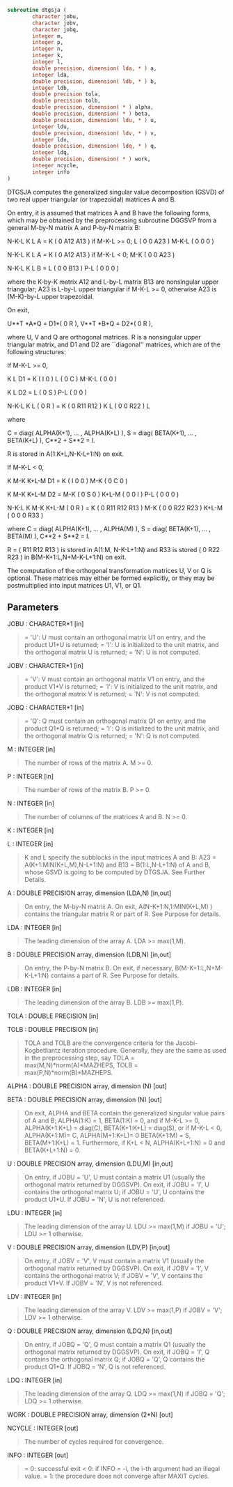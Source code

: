 ```fortran
subroutine dtgsja (
        character jobu,
        character jobv,
        character jobq,
        integer m,
        integer p,
        integer n,
        integer k,
        integer l,
        double precision, dimension( lda, * ) a,
        integer lda,
        double precision, dimension( ldb, * ) b,
        integer ldb,
        double precision tola,
        double precision tolb,
        double precision, dimension( * ) alpha,
        double precision, dimension( * ) beta,
        double precision, dimension( ldu, * ) u,
        integer ldu,
        double precision, dimension( ldv, * ) v,
        integer ldv,
        double precision, dimension( ldq, * ) q,
        integer ldq,
        double precision, dimension( * ) work,
        integer ncycle,
        integer info
)
```

DTGSJA computes the generalized singular value decomposition (GSVD)
of two real upper triangular (or trapezoidal) matrices A and B.

On entry, it is assumed that matrices A and B have the following
forms, which may be obtained by the preprocessing subroutine DGGSVP
from a general M-by-N matrix A and P-by-N matrix B:

N-K-L  K    L
A =    K ( 0    A12  A13 ) if M-K-L >= 0;
L ( 0     0   A23 )
M-K-L ( 0     0    0  )

N-K-L  K    L
A =  K ( 0    A12  A13 ) if M-K-L < 0;
M-K ( 0     0   A23 )

N-K-L  K    L
B =  L ( 0     0   B13 )
P-L ( 0     0    0  )

where the K-by-K matrix A12 and L-by-L matrix B13 are nonsingular
upper triangular; A23 is L-by-L upper triangular if M-K-L >= 0,
otherwise A23 is (M-K)-by-L upper trapezoidal.

On exit,

U\*\*T \*A\*Q = D1\*( 0 R ),    V\*\*T \*B\*Q = D2\*( 0 R ),

where U, V and Q are orthogonal matrices.
R is a nonsingular upper triangular matrix, and D1 and D2 are
``diagonal'' matrices, which are of the following structures:

If M-K-L >= 0,

K  L
D1 =     K ( I  0 )
L ( 0  C )
M-K-L ( 0  0 )

K  L
D2 = L   ( 0  S )
P-L ( 0  0 )

N-K-L  K    L
( 0 R ) = K (  0   R11  R12 ) K
L (  0    0   R22 ) L

where

C = diag( ALPHA(K+1), ... , ALPHA(K+L) ),
S = diag( BETA(K+1),  ... , BETA(K+L) ),
C\*\*2 + S\*\*2 = I.

R is stored in A(1:K+L,N-K-L+1:N) on exit.

If M-K-L < 0,

K M-K K+L-M
D1 =   K ( I  0    0   )
M-K ( 0  C    0   )

K M-K K+L-M
D2 =   M-K ( 0  S    0   )
K+L-M ( 0  0    I   )
P-L ( 0  0    0   )

N-K-L  K   M-K  K+L-M
( 0 R ) =    K ( 0    R11  R12  R13  )
M-K ( 0     0   R22  R23  )
K+L-M ( 0     0    0   R33  )

where
C = diag( ALPHA(K+1), ... , ALPHA(M) ),
S = diag( BETA(K+1),  ... , BETA(M) ),
C\*\*2 + S\*\*2 = I.

R = ( R11 R12 R13 ) is stored in A(1:M, N-K-L+1:N) and R33 is stored
(  0  R22 R23 )
in B(M-K+1:L,N+M-K-L+1:N) on exit.

The computation of the orthogonal transformation matrices U, V or Q
is optional.  These matrices may either be formed explicitly, or they
may be postmultiplied into input matrices U1, V1, or Q1.

## Parameters
JOBU : CHARACTER\*1 [in]
> = 'U':  U must contain an orthogonal matrix U1 on entry, and
> the product U1\*U is returned;
> = 'I':  U is initialized to the unit matrix, and the
> orthogonal matrix U is returned;
> = 'N':  U is not computed.

JOBV : CHARACTER\*1 [in]
> = 'V':  V must contain an orthogonal matrix V1 on entry, and
> the product V1\*V is returned;
> = 'I':  V is initialized to the unit matrix, and the
> orthogonal matrix V is returned;
> = 'N':  V is not computed.

JOBQ : CHARACTER\*1 [in]
> = 'Q':  Q must contain an orthogonal matrix Q1 on entry, and
> the product Q1\*Q is returned;
> = 'I':  Q is initialized to the unit matrix, and the
> orthogonal matrix Q is returned;
> = 'N':  Q is not computed.

M : INTEGER [in]
> The number of rows of the matrix A.  M >= 0.

P : INTEGER [in]
> The number of rows of the matrix B.  P >= 0.

N : INTEGER [in]
> The number of columns of the matrices A and B.  N >= 0.

K : INTEGER [in]

L : INTEGER [in]
> 
> K and L specify the subblocks in the input matrices A and B:
> A23 = A(K+1:MIN(K+L,M),N-L+1:N) and B13 = B(1:L,N-L+1:N)
> of A and B, whose GSVD is going to be computed by DTGSJA.
> See Further Details.

A : DOUBLE PRECISION array, dimension (LDA,N) [in,out]
> On entry, the M-by-N matrix A.
> On exit, A(N-K+1:N,1:MIN(K+L,M) ) contains the triangular
> matrix R or part of R.  See Purpose for details.

LDA : INTEGER [in]
> The leading dimension of the array A. LDA >= max(1,M).

B : DOUBLE PRECISION array, dimension (LDB,N) [in,out]
> On entry, the P-by-N matrix B.
> On exit, if necessary, B(M-K+1:L,N+M-K-L+1:N) contains
> a part of R.  See Purpose for details.

LDB : INTEGER [in]
> The leading dimension of the array B. LDB >= max(1,P).

TOLA : DOUBLE PRECISION [in]

TOLB : DOUBLE PRECISION [in]
> 
> TOLA and TOLB are the convergence criteria for the Jacobi-
> Kogbetliantz iteration procedure. Generally, they are the
> same as used in the preprocessing step, say
> TOLA = max(M,N)\*norm(A)\*MAZHEPS,
> TOLB = max(P,N)\*norm(B)\*MAZHEPS.

ALPHA : DOUBLE PRECISION array, dimension (N) [out]

BETA : DOUBLE PRECISION array, dimension (N) [out]
> 
> On exit, ALPHA and BETA contain the generalized singular
> value pairs of A and B;
> ALPHA(1:K) = 1,
> BETA(1:K)  = 0,
> and if M-K-L >= 0,
> ALPHA(K+1:K+L) = diag(C),
> BETA(K+1:K+L)  = diag(S),
> or if M-K-L < 0,
> ALPHA(K+1:M)= C, ALPHA(M+1:K+L)= 0
> BETA(K+1:M) = S, BETA(M+1:K+L) = 1.
> Furthermore, if K+L < N,
> ALPHA(K+L+1:N) = 0 and
> BETA(K+L+1:N)  = 0.

U : DOUBLE PRECISION array, dimension (LDU,M) [in,out]
> On entry, if JOBU = 'U', U must contain a matrix U1 (usually
> the orthogonal matrix returned by DGGSVP).
> On exit,
> if JOBU = 'I', U contains the orthogonal matrix U;
> if JOBU = 'U', U contains the product U1\*U.
> If JOBU = 'N', U is not referenced.

LDU : INTEGER [in]
> The leading dimension of the array U. LDU >= max(1,M) if
> JOBU = 'U'; LDU >= 1 otherwise.

V : DOUBLE PRECISION array, dimension (LDV,P) [in,out]
> On entry, if JOBV = 'V', V must contain a matrix V1 (usually
> the orthogonal matrix returned by DGGSVP).
> On exit,
> if JOBV = 'I', V contains the orthogonal matrix V;
> if JOBV = 'V', V contains the product V1\*V.
> If JOBV = 'N', V is not referenced.

LDV : INTEGER [in]
> The leading dimension of the array V. LDV >= max(1,P) if
> JOBV = 'V'; LDV >= 1 otherwise.

Q : DOUBLE PRECISION array, dimension (LDQ,N) [in,out]
> On entry, if JOBQ = 'Q', Q must contain a matrix Q1 (usually
> the orthogonal matrix returned by DGGSVP).
> On exit,
> if JOBQ = 'I', Q contains the orthogonal matrix Q;
> if JOBQ = 'Q', Q contains the product Q1\*Q.
> If JOBQ = 'N', Q is not referenced.

LDQ : INTEGER [in]
> The leading dimension of the array Q. LDQ >= max(1,N) if
> JOBQ = 'Q'; LDQ >= 1 otherwise.

WORK : DOUBLE PRECISION array, dimension (2\*N) [out]

NCYCLE : INTEGER [out]
> The number of cycles required for convergence.

INFO : INTEGER [out]
> = 0:  successful exit
> < 0:  if INFO = -i, the i-th argument had an illegal value.
> = 1:  the procedure does not converge after MAXIT cycles.
